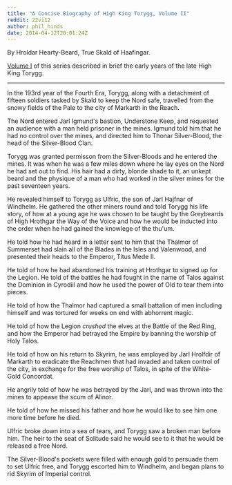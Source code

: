 ```yaml
---
title: "A Concise Biography of High King Torygg, Volume II"
reddit: 22vi12
author: phil_hinds
date: 2014-04-12T20:01:24Z
---
```


By Hroldar Hearty-Beard, True Skald of Haafingar.

[Volume I](http://reddit.com/r/teslore/comments/22uinz/a_concise_biography_of_high_king_torygg_volume_i/) of this series described in brief the early years of the late High King Torygg.
***
In the 193rd year of the Fourth Era, Torygg, along with a detachment of fifteen soldiers tasked by Skald to keep the Nord safe, travelled from the snowy fields of the Pale to the city of Markarth in the Reach.

The Nord entered  Jarl Igmund's bastion, Understone Keep, and requested an audience with a man held prisoner in the mines. Igmund told him that he had no control over the mines, and directed him to Thonar Silver-Blood, the head of the Silver-Blood Clan.

Torygg was granted permisson from the Silver-Bloods and he entered the mines. It was when he was a few miles down where he lay eyes on the Nord he had set out to find. His hair had a dirty, blonde shade to it, an unkept beard and the physique of a man who had worked in the silver mines for the past seventeen years.

He revealed himself to Torygg as Ulfric, the son of Jarl Hajfnar of Windhelm. He gathered the other miners round and told Torygg his life story, of how at a young age he was chosen to be taught by the Greybeards of High Hrothgar the Way of the Voice and how he would be inducted into the order when he had gained the knowlege of the thu'um.

He told how he had heard in a letter sent to him that the Thalmor of Summerset had slain all of the Blades in the Isles and Valenwood, and presented their heads to the Emperor, Titus Mede II.

He told of how he had abandoned his training at Hrothgar to signed up for the Legion. He told of the battles he had fought in the name of Talos against the Dominion in Cyrodiil and how he used the power of Old to tear them into pieces.

He told of how the Thalmor had captured a small battalion of men including himself and was tortured for weeks on end with abhorrent magic.

He told of how the Legion *crushed* the elves at the Battle of the Red Ring, and how the Emperor had betrayed the Empire by banning the worship of Holy Talos.

He told of how on his return to Skyrim, he was employed by Jarl Hrolfdir of Markarth to eradicate the Reachmen that had invaded and taken control of the city, in exchange for the free worship of Talos, in spite of the White-Gold Concordat.

He angrily told of how he was betrayed by the Jarl, and was thrown into the mines to appease the scum of Alinor.

He told of how he missed his father and how he would like to see him one more time before he died.

Ulfric broke down into a sea of tears, and Torygg saw a broken man before him. The heir to the seat of Solitude said he would see to it that he would be released a free Nord.

The Silver-Blood's pockets were filled with enough gold to persuade them to set Ulfric free, and Torygg escorted him to Windhelm, and began plans to rid Skyrim of Imperial control.
